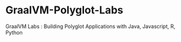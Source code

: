 # GraalVM-Polyglot-Labs
GraalVM Labs : Building Polyglot Applications with Java, Javascript, R, Python
